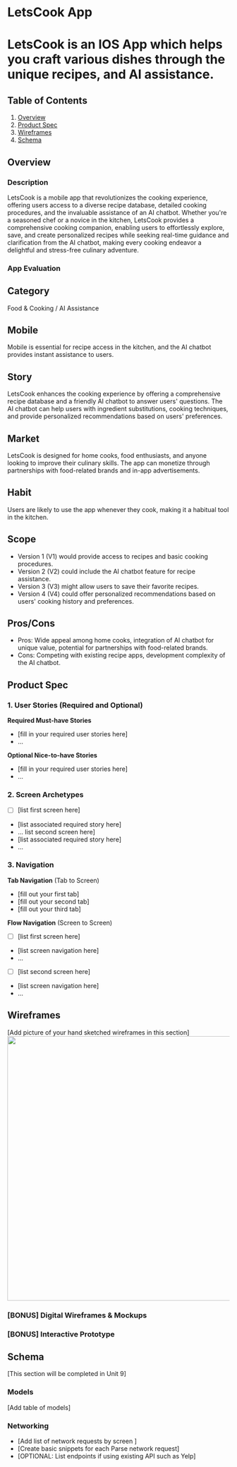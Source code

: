 # LetsCook App

LetsCook is an IOS App which helps you craft various dishes through the unique recipes, and AI assistance.
===

## Table of Contents

1. [Overview](#Overview)
2. [Product Spec](#Product-Spec)
3. [Wireframes](#Wireframes)
4. [Schema](#Schema)

## Overview

### Description

LetsCook is a mobile app that revolutionizes the cooking experience, offering users access to a diverse recipe database, detailed cooking procedures, and the invaluable assistance of an AI chatbot. Whether you're a seasoned chef or a novice in the kitchen, LetsCook provides a comprehensive cooking companion, enabling users to effortlessly explore, save, and create personalized recipes while seeking real-time guidance and clarification from the AI chatbot, making every cooking endeavor a delightful and stress-free culinary adventure.

### App Evaluation

## Category
Food & Cooking / AI Assistance

## Mobile
Mobile is essential for recipe access in the kitchen, and the AI chatbot provides instant assistance to users.

## Story
LetsCook enhances the cooking experience by offering a comprehensive recipe database and a friendly AI chatbot to answer users' questions. The AI chatbot can help users with ingredient substitutions, cooking techniques, and provide personalized recommendations based on users' preferences.

## Market
LetsCook is designed for home cooks, food enthusiasts, and anyone looking to improve their culinary skills. The app can monetize through partnerships with food-related brands and in-app advertisements.

## Habit
Users are likely to use the app whenever they cook, making it a habitual tool in the kitchen.

## Scope
- Version 1 (V1) would provide access to recipes and basic cooking procedures.
- Version 2 (V2) could include the AI chatbot feature for recipe assistance.
- Version 3 (V3) might allow users to save their favorite recipes.
- Version 4 (V4) could offer personalized recommendations based on users' cooking history and preferences.

## Pros/Cons
- Pros: Wide appeal among home cooks, integration of AI chatbot for unique value, potential for partnerships with food-related brands.
- Cons: Competing with existing recipe apps, development complexity of the AI chatbot.

## Product Spec

### 1. User Stories (Required and Optional)

**Required Must-have Stories**

* [fill in your required user stories here]
* ...

**Optional Nice-to-have Stories**

* [fill in your required user stories here]
* ...

### 2. Screen Archetypes

- [ ] [list first screen here]
* [list associated required story here]
* ...
list second screen here]
* [list associated required story here]
* ...

### 3. Navigation

**Tab Navigation** (Tab to Screen)

* [fill out your first tab]
* [fill out your second tab]
* [fill out your third tab]

**Flow Navigation** (Screen to Screen)

- [ ] [list first screen here]
* [list screen navigation here]
* ...
- [ ] [list second screen here]
* [list screen navigation here]
* ...

## Wireframes

[Add picture of your hand sketched wireframes in this section]
<img src="YOUR_WIREFRAME_IMAGE_URL" width=600>

### [BONUS] Digital Wireframes & Mockups

### [BONUS] Interactive Prototype

## Schema 

[This section will be completed in Unit 9]

### Models

[Add table of models]

### Networking

- [Add list of network requests by screen ]
- [Create basic snippets for each Parse network request]
- [OPTIONAL: List endpoints if using existing API such as Yelp]
